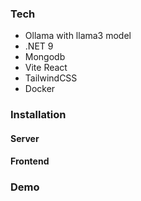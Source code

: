 ### Tech
 - Ollama with llama3 model
 - .NET 9
 - Mongodb
 - Vite React
 - TailwindCSS
 - Docker

### Installation
 #### Server
 #### Frontend

### Demo

